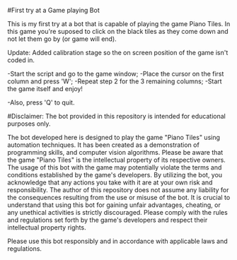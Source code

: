 #First try at a Game playing Bot

This is my first try at a bot that is capable of playing the game Piano Tiles. In this game you're suposed to click on the black tiles as they come down and not let them go by (or game will end).

Update:
Added calibration stage so the on screen position of the game isn't coded in.

-Start the script and go to the game window;
-Place the cursor on the first column and press 'W';
-Repeat step 2 for the 3 remaining columns;
-Start the game itself and enjoy!

-Also, press 'Q' to quit.


#Disclaimer: The bot provided in this repository is intended for educational purposes only.

The bot developed here is designed to play the game "Piano Tiles" using automation techniques. It has been created as a demonstration of programming skills, and computer vision algorithms. Please be aware that the game "Piano Tiles" is the intellectual property of its respective owners. The usage of this bot with the game may potentially violate the terms and conditions established by the game's developers. By utilizing the bot, you acknowledge that any actions you take with it are at your own risk and responsibility. The author of this repository does not assume any liability for the consequences resulting from the use or misuse of the bot. It is crucial to understand that using this bot for gaining unfair advantages, cheating, or any unethical activities is strictly discouraged. Please comply with the rules and regulations set forth by the game's developers and respect their intellectual property rights.

Please use this bot responsibly and in accordance with applicable laws and regulations.
